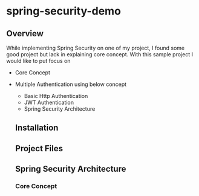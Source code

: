# spring-security-demo

## Overview
While implementing Spring Security on one of my project, I found some good project but lack in explaining core concept. With this sample project I would like to put focus on 
- Core Concept
- Multiple Authentication using below concept
  - Basic Http Authentication
  - JWT Authentication
  - Spring Security Architecture 
  
  ## Installation
  
  ## Project Files
  
  ## Spring Security Architecture
  
  ### Core Concept
  
  
